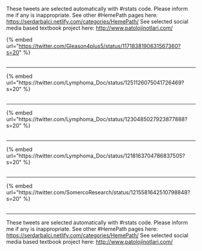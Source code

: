 

These tweets are selected automatically with #rstats code. Please inform me if any is inappropriate.
See other #HemePath pages here: https://serdarbalci.netlify.com/categories/HemePath/ 
See selected social media based textbook project here: http://www.patolojinotlari.com/

{% embed url="https://twitter.com/Gleason4plus5/status/1171838190631567360?s=20" %}<br>
<br>
<hr>
{% embed url="https://twitter.com/Lymphoma_Doc/status/1251126075041726469?s=20" %}<br>
<br>
<hr>
{% embed url="https://twitter.com/Lymphoma_Doc/status/1230485027923877888?s=20" %}<br>
<br>
<hr>
{% embed url="https://twitter.com/Lymphoma_Doc/status/1218163704786837505?s=20" %}<br>
<br>
<hr>
{% embed url="https://twitter.com/SomercoResearch/status/1215581642510798848?s=20" %}<br>
<br>
<hr>


These tweets are selected automatically with #rstats code. Please inform me if any is inappropriate.
See other #HemePath pages here: https://serdarbalci.netlify.com/categories/HemePath/ 
See selected social media based textbook project here: http://www.patolojinotlari.com/
